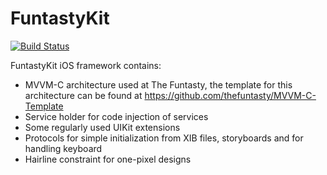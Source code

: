# FuntastyKit

[![Build Status](https://app.bitrise.io/app/b2201bef8986b898/status.svg?token=55zmQOJfJyHGQ2nOwaQ23Q&branch=master)](https://app.bitrise.io/app/b2201bef8986b898)

FuntastyKit iOS framework contains:

- MVVM-C architecture used at The Funtasty, the template for this architecture can be found at https://github.com/thefuntasty/MVVM-C-Template
- Service holder for code injection of services
- Some regularly used UIKit extensions
- Protocols for simple initialization from XIB files, storyboards and for handling keyboard
- Hairline constraint for one-pixel designs
